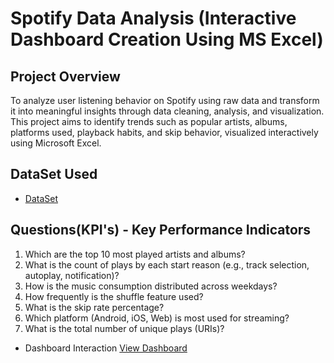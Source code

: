 # Spotify Data Analysis (Interactive Dashboard Creation Using MS Excel)
## Project Overview
To analyze user listening behavior on Spotify using raw data and transform it into meaningful insights through data cleaning, analysis, and visualization. This project aims to identify trends such as popular artists, albums, platforms used, playback habits, and skip behavior, visualized interactively using Microsoft Excel.
## DataSet Used
- <a href="https://github.com/satyamkale2004/Spotify_Data_Analysis/blob/main/spotify_history.csv.xlsx"> DataSet </a>
## Questions(KPI's) - Key Performance Indicators

1) Which are the top 10 most played artists and albums?
2) What is the count of plays by each start reason (e.g., track selection, autoplay, notification)?
3) How is the music consumption distributed across weekdays?
4) How frequently is the shuffle feature used?
5) What is the skip rate percentage?
6) Which platform (Android, iOS, Web) is most used for streaming?
7) What is the total number of unique plays (URIs)?

- Dashboard Interaction <a href="https://github.com/satyamkale2004/Spotify_Data_Analysis/blob/main/Spotify_Dashboard.png">View Dashboard <a/>
